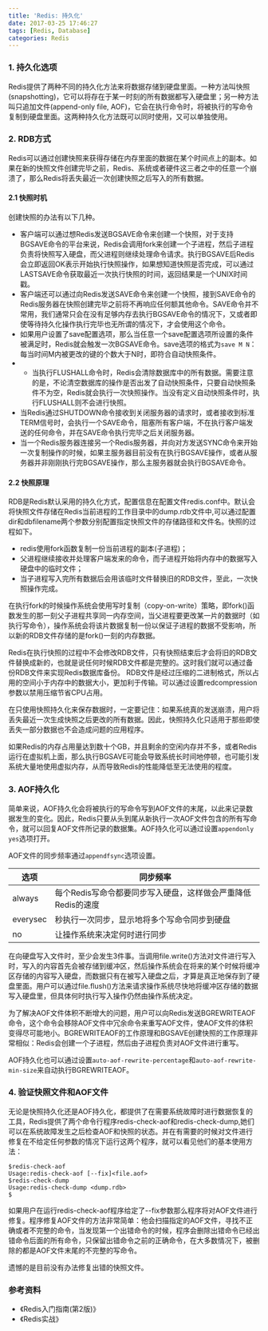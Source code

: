 ```yaml
---
title: 'Redis: 持久化'
date: 2017-03-25 17:46:27
tags: [Redis, Database]
categories: Redis
---
```


### 1. 持久化选项
Redis提供了两种不同的持久化方法来将数据存储到硬盘里面。一种方法叫快照(snapshotting)，它可以将存在于某一时刻的所有数据都写入硬盘里；另一种方法叫只追加文件(append-only file, AOF)，它会在执行命令时，将被执行的写命令复制到硬盘里面。这两种持久化方法既可以同时使用，又可以单独使用。
<!--more-->

### 2. RDB方式
Redis可以通过创建快照来获得存储在内存里面的数据在某个时间点上的副本。如果在新的快照文件创建完毕之前，Redis、系统或者硬件这三者之中的任意一个崩溃了，那么Redis将丢失最近一次创建快照之后写入的所有数据。

#### 2.1 快照时机
创建快照的办法有以下几种。

- 客户端可以通过想Redis发送BGSAVE命令来创建一个快照，对于支持BGSAVE命令的平台来说，Redis会调用fork来创建一个子进程，然后子进程负责将快照写入硬盘，而父进程则继续处理命令请求。执行BGSAVE后Redis会立即返回OK表示开始执行快照操作，如果想知道快照是否完成，可以通过LASTSAVE命令获取最近一次执行快照的时间，返回结果是一个UNIX时间戳。 
- 客户端还可以通过向Redis发送SAVE命令来创建一个快照，接到SAVE命令的Redis服务器在快照创建完毕之前将不再响应任何额其他命令。SAVE命令并不常用，我们通常只会在没有足够内存去执行BGSAVE命令的情况下，又或者即使等待持久化操作执行完毕也无所谓的情况下，才会使用这个命令。
- 如果用户设置了save配置选项，那么当任意一个save配置选项所设置的条件被满足时，Redis就会触发一次BGSAVE命令。save选项的格式为`save M N`：每当时间M内被更改的键的个数大于N时，即符合自动快照条件。
- - 当执行FLUSHALL命令时，Redis会清除数据库中的所有数据。需要注意的是，不论清空数据库的操作是否出发了自动快照条件，只要自动快照条件不为空，Redis就会执行一次快照操作。当没有定义自动快照条件时，执行FLUSHALL则不会进行快照。
- 当Redis通过SHUTDOWN命令接收到关闭服务器的请求时，或者接收到标准TERM信号时，会执行一个SAVE命令，阻塞所有客户端，不在执行客户端发送的任何命令，并在SAVE命令执行完毕之后关闭服务器。
- 当一个Redis服务器连接另一个Redis服务器，并向对方发送SYNC命令来开始一次复制操作的时候，如果主服务器目前没有在执行BGSAVE操作，或者从服务器并非刚刚执行完BGSAVE操作，那么主服务器就会执行BGSAVE命令。

#### 2.2 快照原理
RDB是Redis默认采用的持久化方式，配置信息在配置文件redis.conf中。默认会将快照文件存储在Redis当前进程的工作目录中的dump.rdb文件中,可以通过配置dir和dbfilename两个参数分别配置指定快照文件的存储路径和文件名。快照的过程如下。

- redis使用fork函数复制一份当前进程的副本(子进程)；
- 父进程继续接收并处理客户端发来的命令，而子进程开始将内存中的数据写入硬盘中的临时文件；
- 当子进程写入完所有数据后会用该临时文件替换旧的RDB文件，至此，一次快照操作完成。

在执行fork的时候操作系统会使用写时复制（copy-on-write）策略，即fork()函数发生的那一刻父子进程共享同一内存空间，当父进程要更改某一片的数据时（如执行写命令），操作系统会将该片数据复制一份以保证子进程的数据不受影响，所以新的RDB文件存储的是fork()一刻的内存数据。

Redis在执行快照的过程中不会修改RDB文件，只有快照结束后才会将旧的RDB文件替换成新的，也就是说任何时候RDB文件都是完整的。这时我们就可以通过备份RDB文件来实现Redis数据库备份。 RDB文件是经过压缩的二进制格式，所以占用的空间小于内存中的数据大小，更加利于传输。可以通过设置redcompression参数以禁用压缩节省CPU占用。 

在只使用快照持久化来保存数据时，一定要记住：如果系统真的发送崩溃，用户将丢失最近一次生成快照之后更改的所有数据。因此，快照持久化只适用于那些即使丢失一部分数据也不会造成问题的应用程序。

如果Redis的内存占用量达到数十个GB，并且剩余的空闲内存并不多，或者Redis运行在虚拟机上面，那么执行BGSAVE可能会导致系统长时间地停顿，也可能引发系统大量地使用虚拟内存，从而导致Redis的性能降低至无法使用的程度。

### 3. AOF持久化
简单来说，AOF持久化会将被执行的写命令写到AOF文件的末尾，以此来记录数据发生的变化。因此，Redis只要从头到尾从新执行一次AOF文件包含的所有写命令，就可以回复AOF文件所记录的数据集。AOF持久化可以通过设置`appendonly yes`选项打开。

AOF文件的同步频率通过`appendfsync`选项设置。

| 选项       | 同步频率                                |
| -------- | ----------------------------------- |
| always   | 每个Redis写命令都要同步写入硬盘，这样做会严重降低Redis的速度 |
| everysec | 秒执行一次同步，显示地将多个写命令同步到硬盘              |
| no       | 让操作系统来决定何时进行同步                      |

在向硬盘写入文件时，至少会发生3件事。当调用file.write()方法对文件进行写入时，写入的内容首先会被存储到缓冲区，然后操作系统会在将来的某个时候将缓冲区存储的内容写入硬盘，而数据只有在被写入硬盘之后，才算是真正地保存到了硬盘里面。用户可以通过file.flush()方法来请求操作系统尽快地将缓冲区存储的数据写入硬盘里，但具体何时执行写入操作仍然由操作系统决定。

为了解决AOF文件体积不断增大的问题，用户可以向Redis发送BGREWRITEAOF命令，这个命令会移除AOF文件中冗余命令来重写AOF文件，使AOF文件的体积变得尽可能地小。BGREWRITEAOF的工作原理和BGSAVE创建快照的工作原理非常相似：Redis会创建一个子进程，然后由子进程负责对AOF文件进行重写。

AOF持久化也可以通过设置`auto-aof-rewrite-percentage`和`auto-aof-rewrite-min-size`来自动执行BGREWRITEAOF。

### 4. 验证快照文件和AOF文件
无论是快照持久化还是AOF持久化，都提供了在需要系统故障时进行数据恢复的工具，Redis提供了两个命令行程序redis-check-aof和redis-check-dump,她们可以在系统故障发生之后检查AOF和快照的状态。并在有需要的时候对文件进行修复在不给定任何参数的情况下运行这两个程序，就可以看见他们的基本使用方法：

```shell
$redis-check-aof
Usage:redis-check-aof [--fix]<file.aof>
$redis-check-dump
Usage:redis-check-dump <dump.rdb>
$
```

如果用户在运行redis-check-aof程序给定了--fix参数那么程序将对AOF文件进行修复。程序修复AOF文件的方法非常简单：他会扫描指定的AOF文件，寻找不正确或者不完整的命令，当发现第一个出错命令的时候，程序会删除出错命令已经出错命令后面的所有命令，只保留出错命令之前的正确命令，在大多数情况下，被删除的都是AOF文件末尾的不完整的写命令。

遗憾的是目前没有办法修复出错的快照文件。

### 参考资料
- 《Redis入门指南(第2版)》
- 《Redis实战》